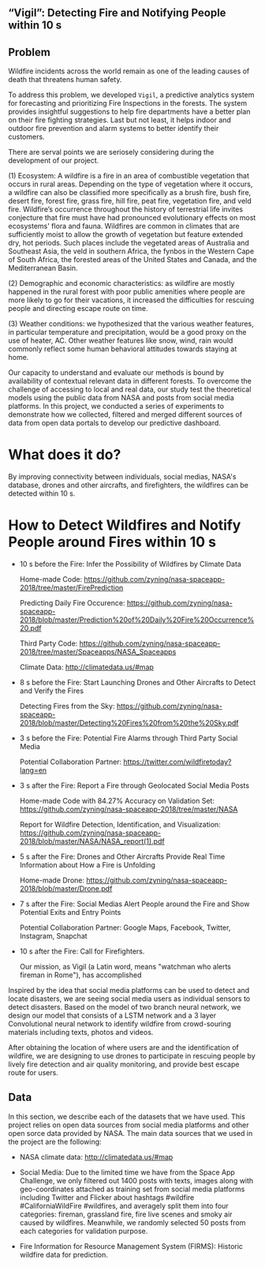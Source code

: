 ## “Vigil”: Detecting Fire and Notifying People within 10 s

## Problem

Wildfire incidents across the world remain as one of the leading causes of death that threatens human safety.

To address this problem, we developed `Vigil`, a predictive analytics system for forecasting and prioritizing Fire Inspections in the forests. The system provides insightful suggestions to help fire departments have a better plan on their fire fighting strategies. Last but not least, it helps indoor and outdoor fire prevention and alarm systems to better identify their customers.

There are serval points we are seriosely considering during the development of our project.

(1)  Ecosystem: A wildfire is a fire in an area of combustible vegetation that occurs in rural areas. Depending on the type of vegetation where it occurs, a wildfire can also be classified more specifically as a brush fire, bush fire, desert fire, forest fire, grass fire, hill fire, peat fire, vegetation fire, and veld fire. Wildfire’s occurrence throughout the history of terrestrial life invites conjecture that fire must have had pronounced evolutionary effects on most ecosystems' flora and fauna. Wildfires are common in climates that are sufficiently moist to allow the growth of vegetation but feature extended dry, hot periods. Such places include the vegetated areas of Australia and Southeast Asia, the veld in southern Africa, the fynbos in the Western Cape of South Africa, the forested areas of the United States and Canada, and the Mediterranean Basin.

(2) Demographic and economic characteristics: as wildfire are mostly happened in the rural forest with poor public amenities where people are more likely to go for their vacations, it increased the difficulties for rescuing people and directing escape route on time.   

(3) Weather conditions: we hypothesized that the various weather features, in particular temperature and precipitation, would be a good proxy on the use of heater, AC. Other weather features like snow, wind, rain would commonly reflect some human behavioral attitudes towards staying at home. 

Our capacity to understand and evaluate our methods is bound by availability of contextual relevant data in different forests. To overcome the challenge of accessing to local and real data, our study test the theoretical models using the public data from NASA and posts from social media platforms. In this project, we conducted a series of experiments to demonstrate how we collected, filtered and merged different sources of data from open data portals to develop our predictive dashboard.  

# What does it do?

By improving connectivity between individuals, social medias, NASA's database, drones and other aircrafts, and firefighters, the wildfires can be detected within 10 s.

# How to Detect Wildfires and Notify People around Fires within 10 s

- 10 s before the Fire: Infer the Possibility of Wildfires by Climate Data 

   Home-made Code: https://github.com/zyning/nasa-spaceapp-2018/tree/master/FirePrediction
   
   Predicting Daily Fire Occurence: https://github.com/zyning/nasa-spaceapp-2018/blob/master/Prediction%20of%20Daily%20Fire%20Occurrence%20.pdf
   
   Third Party Code: https://github.com/zyning/nasa-spaceapp-2018/tree/master/Spaceapps/NASA_Spaceapps
   
   Climate Data: http://climatedata.us/#map
   
- 8 s before the Fire: Start Launching Drones and Other Aircrafts to Detect and Verify the Fires 

   Detecting Fires from the Sky: https://github.com/zyning/nasa-spaceapp-2018/blob/master/Detecting%20Fires%20from%20the%20Sky.pdf
   
- 3 s before the Fire: Potential Fire Alarms through Third Party Social Media

   Potential Collaboration Partner: https://twitter.com/wildfiretoday?lang=en
   
- 3 s after the Fire: Report a Fire through Geolocated Social Media Posts

   Home-made Code with 84.27% Accuracy on Validation Set: https://github.com/zyning/nasa-spaceapp-2018/tree/master/NASA
   
   Report for Wildfire Detection, Identification, and Visualization: https://github.com/zyning/nasa-spaceapp-2018/blob/master/NASA/NASA_report(1).pdf
   
- 5 s after the Fire: Drones and Other Aircrafts Provide Real Time Information about How a Fire is Unfolding

   Home-made Drone: https://github.com/zyning/nasa-spaceapp-2018/blob/master/Drone.pdf
   
- 7 s after the Fire: Social Medias Alert People around the Fire and Show Potential Exits and Entry Points

   Potential Collaboration Partner: Google Maps, Facebook, Twitter, Instagram, Snapchat
   
- 10 s after the Fire: Call for Firefighters. 

   Our mission, as Vigil (a Latin word, means "watchman who alerts fireman in Rome"), has accomplished

Inspired by the idea that social media platforms can be used to detect and locate disasters, we are seeing social media users as individual sensors to detect disasters. Based on the model of two branch neural network, we design our model that consists of a LSTM network and a 3 layer Convolutional neural network to identify wildfire from
crowd-souring materials including texts, photos and videos.

After obtaining the location of where users are and the identification of wildfire, we are designing to use drones to participate in rescuing people by lively fire detection and air quality monitoring, and provide best escape route for users.  


## Data 

In this section, we describe each of the datasets that we have used. This project relies on open data sources from social media platforms and other open sorce data provided by NASA. The main data sources that we used in the project are the following: 

* NASA climate data:  http://climatedata.us/#map

* Social Media: Due to the limited time we have from the Space App Challenge, we only filtered out 1400 posts with texts, images along with geo-coordinates attached as training set from social media platforms including Twitter and Flicker about hashtags #wildfire #CaliforniaWildFire #wildfires, and averagely split them into four categories: fireman, grassland fire, fire live scenes and smoky air caused by wildfires. Meanwhile, we randomly selected 50 posts from each categories for validation purpose.

* Fire Information for Resource Management System (FIRMS): Historic wildfire data for  prediction.
